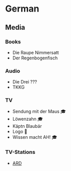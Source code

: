 # German
## Media
### Books
- Die Raupe Nimmersatt
- Der Regenbogenfisch
### Audio
- Die Drei ???
- TKKG
### TV
- Sendung mit der Maus :mortar_board:
- Löwenzahn :mortar_board:
- Käptn Blaubär
- Logo :newspaper:
- Wissen macht AH! :mortar_board:
### TV-Stations
- [ARD](http://www.ardmediathek.de/tv)
